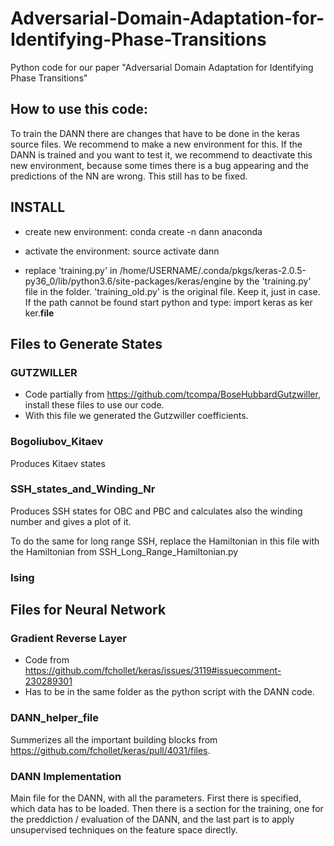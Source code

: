 # Adversarial-Domain-Adaptation-for-Identifying-Phase-Transitions
Python code for our paper "Adversarial Domain Adaptation for Identifying Phase Transitions"

## How to use this code:

To train the DANN there are changes that have to be done in the keras source files.
We recommend to make a new environment for this.
If the DANN is trained and you want to test it, we recommend to deactivate this new
environment, because some times there is a bug appearing and the predictions of the 
NN are wrong. This still has to be fixed.


## INSTALL

- create new environment: conda create -n dann anaconda

- activate the environment: source activate dann

- replace 'training.py' in /home/USERNAME/.conda/pkgs/keras-2.0.5-py36_0/lib/python3.6/site-packages/keras/engine
by the 'training.py' file in the folder. 
'training_old.py' is the original file. Keep it, just in case.
If the path cannot be found start python and type:
	import keras as ker
	ker.__file__


## Files to Generate States

### GUTZWILLER

- Code partially from https://github.com/tcompa/BoseHubbardGutzwiller, install these files to use our code.
- With this file we generated the Gutzwiller coefficients.

### Bogoliubov_Kitaev
Produces Kitaev states

### SSH_states_and_Winding_Nr
Produces SSH states for OBC and PBC and calculates
also the winding number and gives a plot of it.

To do the same for long range SSH, replace the
Hamiltonian in this file with the Hamiltonian from
SSH_Long_Range_Hamiltonian.py

### Ising

## Files for Neural Network

### Gradient Reverse Layer
- Code from https://github.com/fchollet/keras/issues/3119#issuecomment-230289301
- Has to be in the same folder as the python script with the DANN code.

### DANN_helper_file
 Summerizes all the important building blocks from https://github.com/fchollet/keras/pull/4031/files.

### DANN Implementation
Main file for the DANN, with all the parameters.
First there is specified, which data has to be loaded.
Then there is a section for the training, one for the preddiction / evaluation of the DANN, and the last part is to apply unsupervised techniques on the feature space directly.




